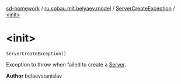 [sd-homework](../../index.md) / [ru.spbau.mit.belyaev.model](../index.md) / [ServerCreateException](index.md) / [&lt;init&gt;](.)

# &lt;init&gt;

`ServerCreateException()`

Exception to throw when failed to create a [Server](../-server/index.md).

**Author**
belaevstanislav

